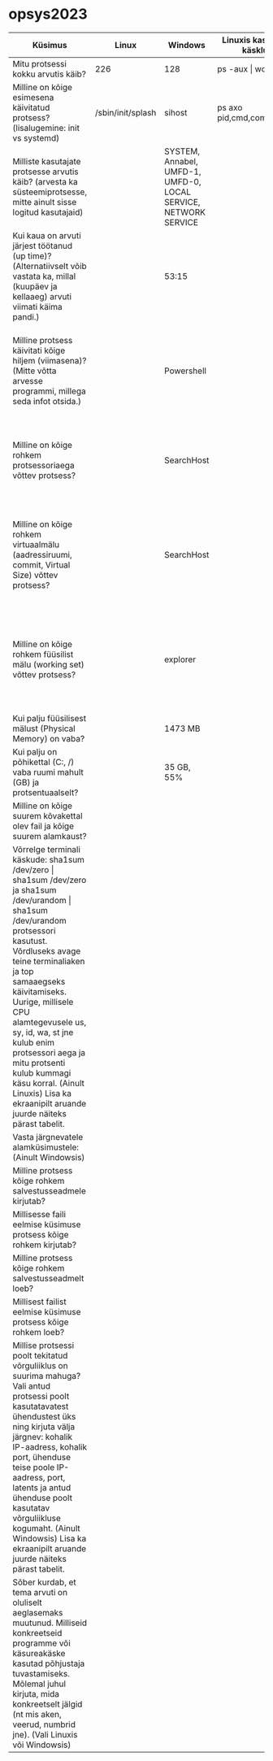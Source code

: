 # opsys2023
| **Küsimus** | **Linux** | **Windows** | **Linuxis kasutatud käsklus** | **Windowsis kasutatud käsklus** |
|---|---|---|---|---|
| Mitu protsessi kokku arvutis käib? | 226 | 128 | ps -aux \| wc -l | Tegumihaldur, jõudlus |
| Milline on kõige esimesena käivitatud protsess? (lisalugemine: init vs systemd) | /sbin/init/splash | sihost | ps axo pid,cmd,comm,etime | Poweshell, Get-Process \| select Name, StartTime |
| Milliste kasutajate protsesse arvutis käib? (arvesta ka süsteemiprotsesse, mitte ainult sisse logitud kasutajaid) |  | SYSTEM, Annabel, UMFD-1, UMFD-0, LOCAL SERVICE, NETWORK SERVICE |  | Tegumihaldur, üksikasjad |
| Kui kaua on arvuti järjest töötanud (up time)? (Alternatiivselt võib vastata ka, millal (kuupäev ja kellaaeg) arvuti viimati käima pandi.) |  | 53:15 |  | Tegumihaldur, jõudlus |
| Milline protsess käivitati kõige hiljem (viimasena)? (Mitte võtta arvesse programmi, millega seda infot otsida.) |  | Powershell |  | Get-Process \| Sort-Object StartTime -Descending \| Format-Table -Property Id, ProcessName, StartTime -AutoSize |
| Milline on kõige rohkem protsessoriaega võttev protsess? |  | SearchHost |  | Get-Process \| Sort-Object CPU -Descending \| Select-Object -First 1 \| Format-Table -Property Id, ProcessName, CPU -AutoSize |
| Milline on kõige rohkem virtuaalmälu (aadressiruumi, commit, Virtual Size) võttev protsess? |  | SearchHost |  | Get-Process \| Sort-Object VirtualMemorySize -Descending \| Select-Object -First 1 \| Format-Table -Property Id, ProcessName, VirtualMemorySize -AutoSize |
| Milline on kõige rohkem füüsilist mälu (working set) võttev protsess? |  | explorer |  | Get-Process \| Sort-Object WorkingSet -Descending \| Select-Object -First 1 \| Format-Table -Property Id, ProcessName, WorkingSet -AutoSize |
| Kui palju füüsilisest mälust (Physical Memory) on vaba? |  | 1473 MB |  | cmd, systeminfo \| find "Physical Memory" |
| Kui palju on põhikettal (C:, /) vaba ruumi mahult (GB) ja protsentuaalselt? |  | 35 GB, 55% |  | file explorer, see arvuti |
| Milline on kõige suurem kõvakettal olev fail ja kõige suurem alamkaust? |  |  |  |  |
| Võrrelge terminali käskude: sha1sum /dev/zero \| sha1sum /dev/zero ja sha1sum /dev/urandom \| sha1sum /dev/urandom protsessori kasutust. Võrdluseks avage teine terminaliaken ja top samaaegseks käivitamiseks. Uurige, millisele CPU alamtegevusele us, sy, id, wa, st jne kulub enim protsessori aega ja mitu protsenti kulub kummagi käsu korral. (Ainult Linuxis) Lisa ka ekraanipilt aruande juurde näiteks pärast tabelit. |  |  |  |  |
| Vasta järgnevatele alamküsimustele: (Ainult Windowsis) |  |  |  |  |
| Milline protsess kõige rohkem salvestusseadmele kirjutab? |  |  |  |  |
| Millisesse faili eelmise küsimuse protsess kõige rohkem kirjutab? |  |  |  |  |
| Milline protsess kõige rohkem salvestusseadmelt loeb? |  |  |  |  |
| Millisest failist eelmise küsimuse protsess kõige rohkem loeb? |  |  |  |  |
| Millise protsessi poolt tekitatud võrguliiklus on suurima mahuga? Vali antud protsessi poolt kasutatavatest ühendustest üks ning kirjuta välja järgnev: kohalik IP-aadress, kohalik port, ühenduse teise poole IP-aadress, port, latents ja antud ühenduse poolt kasutatav võrguliikluse kogumaht. (Ainult Windowsis) Lisa ka ekraanipilt aruande juurde näiteks pärast tabelit. |  |  |  |  |
| Sõber kurdab, et tema arvuti on oluliselt aeglasemaks muutunud. Milliseid konkreetseid programme või käsureakäske kasutad põhjustaja tuvastamiseks. Mõlemal juhul kirjuta, mida konkreetselt jälgid (nt mis aken, veerud, numbrid jne). (Vali Linuxis või Windowsis) |  |  |  |  |
